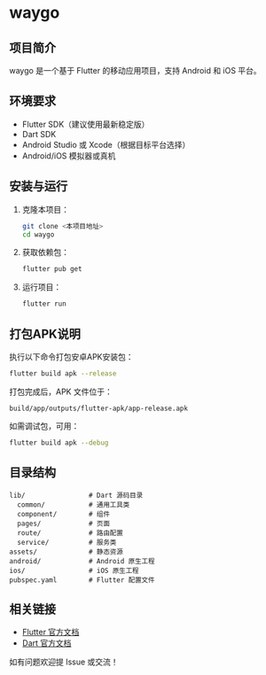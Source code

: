 # waygo

## 项目简介

waygo 是一个基于 Flutter 的移动应用项目，支持 Android 和 iOS 平台。

## 环境要求

- Flutter SDK（建议使用最新稳定版）
- Dart SDK
- Android Studio 或 Xcode（根据目标平台选择）
- Android/iOS 模拟器或真机

## 安装与运行

1. 克隆本项目：
   ```bash
   git clone <本项目地址>
   cd waygo
   ```
2. 获取依赖包：
   ```bash
   flutter pub get
   ```
3. 运行项目：
   ```bash
   flutter run
   ```

## 打包APK说明

执行以下命令打包安卓APK安装包：
```bash
flutter build apk --release
```
打包完成后，APK 文件位于：
```
build/app/outputs/flutter-apk/app-release.apk
```
如需调试包，可用：
```bash
flutter build apk --debug
```

## 目录结构

```
lib/                # Dart 源码目录
  common/           # 通用工具类
  component/        # 组件
  pages/            # 页面
  route/            # 路由配置
  service/          # 服务类
assets/             # 静态资源
android/            # Android 原生工程
ios/                # iOS 原生工程
pubspec.yaml        # Flutter 配置文件
```

## 相关链接

- [Flutter 官方文档](https://docs.flutter.dev/)
- [Dart 官方文档](https://dart.dev/guides)

如有问题欢迎提 Issue 或交流！
